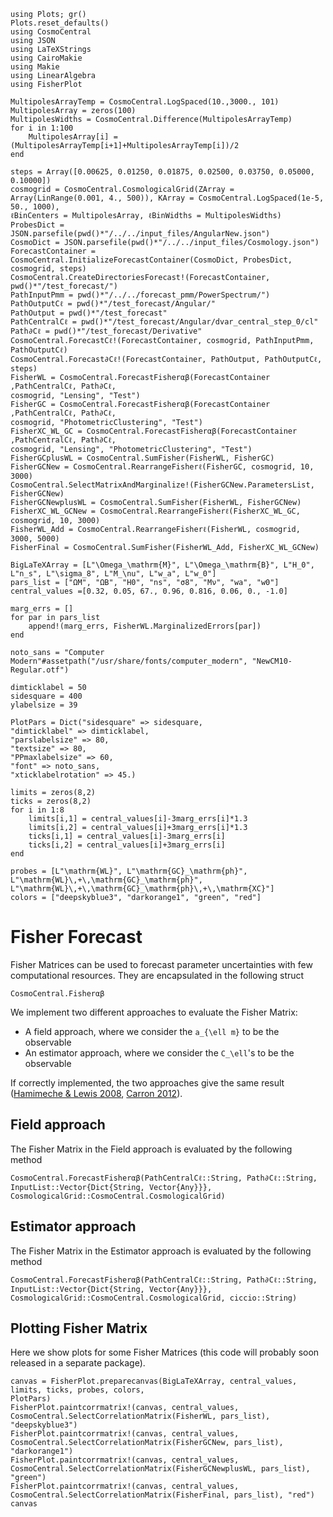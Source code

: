 ```@setup tutorial
using Plots; gr()
Plots.reset_defaults()
using CosmoCentral
using JSON
using LaTeXStrings
using CairoMakie
using Makie
using LinearAlgebra
using FisherPlot

MultipolesArrayTemp = CosmoCentral.LogSpaced(10.,3000., 101)
MultipolesArray = zeros(100)
MultipolesWidths = CosmoCentral.Difference(MultipolesArrayTemp)
for i in 1:100
    MultipolesArray[i] = (MultipolesArrayTemp[i+1]+MultipolesArrayTemp[i])/2
end

steps = Array([0.00625, 0.01250, 0.01875, 0.02500, 0.03750, 0.05000, 0.10000])
cosmogrid = CosmoCentral.CosmologicalGrid(ZArray =
Array(LinRange(0.001, 4., 500)), KArray = CosmoCentral.LogSpaced(1e-5, 50., 1000),
ℓBinCenters = MultipolesArray, ℓBinWidths = MultipolesWidths)
ProbesDict = JSON.parsefile(pwd()*"/../../input_files/AngularNew.json")
CosmoDict = JSON.parsefile(pwd()*"/../../input_files/Cosmology.json")
ForecastContainer = CosmoCentral.InitializeForecastContainer(CosmoDict, ProbesDict,
cosmogrid, steps)
CosmoCentral.CreateDirectoriesForecast!(ForecastContainer, pwd()*"/test_forecast/")
PathInputPmm = pwd()*"/../../forecast_pmm/PowerSpectrum/")
PathOutputCℓ = pwd()*"/test_forecast/Angular/"
PathOutput = pwd()*"/test_forecast"
PathCentralCℓ = pwd()*"/test_forecast/Angular/dvar_central_step_0/cl"
Path∂Cℓ = pwd()*"/test_forecast/Derivative"
CosmoCentral.ForecastCℓ!(ForecastContainer, cosmogrid, PathInputPmm, PathOutputCℓ)
CosmoCentral.Forecast∂Cℓ!(ForecastContainer, PathOutput, PathOutputCℓ, steps)
FisherWL = CosmoCentral.ForecastFisherαβ(ForecastContainer ,PathCentralCℓ, Path∂Cℓ,
cosmogrid, "Lensing", "Test")
FisherGC = CosmoCentral.ForecastFisherαβ(ForecastContainer ,PathCentralCℓ, Path∂Cℓ,
cosmogrid, "PhotometricClustering", "Test")
FisherXC_WL_GC = CosmoCentral.ForecastFisherαβ(ForecastContainer ,PathCentralCℓ, Path∂Cℓ,
cosmogrid, "Lensing", "PhotometricClustering", "Test")
FisherGCplusWL = CosmoCentral.SumFisher(FisherWL, FisherGC)
FisherGCNew = CosmoCentral.RearrangeFisherℓ(FisherGC, cosmogrid, 10, 3000)
CosmoCentral.SelectMatrixAndMarginalize!(FisherGCNew.ParametersList, FisherGCNew)
FisherGCNewplusWL = CosmoCentral.SumFisher(FisherWL, FisherGCNew)
FisherXC_WL_GCNew = CosmoCentral.RearrangeFisherℓ(FisherXC_WL_GC, cosmogrid, 10, 3000)
FisherWL_Add = CosmoCentral.RearrangeFisherℓ(FisherWL, cosmogrid, 3000, 5000)
FisherFinal = CosmoCentral.SumFisher(FisherWL_Add, FisherXC_WL_GCNew)

BigLaTeXArray = [L"\Omega_\mathrm{M}", L"\Omega_\mathrm{B}", L"H_0", L"n_s", L"\sigma_8", L"M_\nu", L"w_a", L"w_0"]
pars_list = ["ΩM", "ΩB", "H0", "ns", "σ8", "Mν", "wa", "w0"]
central_values =[0.32, 0.05, 67., 0.96, 0.816, 0.06, 0., -1.0]

marg_errs = []
for par in pars_list
    append!(marg_errs, FisherWL.MarginalizedErrors[par])
end

noto_sans = "Computer Modern"#assetpath("/usr/share/fonts/computer_modern", "NewCM10-Regular.otf")

dimticklabel = 50
sidesquare = 400
ylabelsize = 39

PlotPars = Dict("sidesquare" => sidesquare,
"dimticklabel" => dimticklabel,
"parslabelsize" => 80,
"textsize" => 80,
"PPmaxlabelsize" => 60,
"font" => noto_sans,
"xticklabelrotation" => 45.)

limits = zeros(8,2)
ticks = zeros(8,2)
for i in 1:8
    limits[i,1] = central_values[i]-3marg_errs[i]*1.3
    limits[i,2] = central_values[i]+3marg_errs[i]*1.3
    ticks[i,1] = central_values[i]-3marg_errs[i]
    ticks[i,2] = central_values[i]+3marg_errs[i]
end

probes = [L"\mathrm{WL}", L"\mathrm{GC}_\mathrm{ph}",
L"\mathrm{WL}\,+\,\mathrm{GC}_\mathrm{ph}",
L"\mathrm{WL}\,+\,\mathrm{GC}_\mathrm{ph}\,+\,\mathrm{XC}"]
colors = ["deepskyblue3", "darkorange1", "green", "red"]
```

# Fisher Forecast

Fisher Matrices can be used to forecast parameter uncertainties with few computational
resources. They are encapsulated in the following struct
```@docs
CosmoCentral.Fisherαβ
```
We implement two different approaches to evaluate the Fisher Matrix:

- A field approach, where we consider the ``a_{\ell m}`` to be the observable
- An estimator approach, where we consider the ``C_\ell``'s to be the observable

If correctly implemented, the two approaches give the same result ([Hamimeche & Lewis 2008](https://arxiv.org/abs/0801.0554), [Carron 2012](https://arxiv.org/abs/1204.4724)).

## Field approach

The Fisher Matrix in the Field approach is evaluated by the following method

```@docs
CosmoCentral.ForecastFisherαβ(PathCentralCℓ::String, Path∂Cℓ::String,
InputList::Vector{Dict{String, Vector{Any}}},
CosmologicalGrid::CosmoCentral.CosmologicalGrid)
```

## Estimator approach

The Fisher Matrix in the Estimator approach is evaluated by the following method

```@docs
CosmoCentral.ForecastFisherαβ(PathCentralCℓ::String, Path∂Cℓ::String,
InputList::Vector{Dict{String, Vector{Any}}},
CosmologicalGrid::CosmoCentral.CosmologicalGrid, ciccio::String)
```

## Plotting Fisher Matrix
Here we show plots for some Fisher Matrices (this code will probably soon released in a
separate package).
```@example tutorial
canvas = FisherPlot.preparecanvas(BigLaTeXArray, central_values, limits, ticks, probes, colors,
PlotPars)
FisherPlot.paintcorrmatrix!(canvas, central_values,
CosmoCentral.SelectCorrelationMatrix(FisherWL, pars_list), "deepskyblue3")
FisherPlot.paintcorrmatrix!(canvas, central_values,
CosmoCentral.SelectCorrelationMatrix(FisherGCNew, pars_list), "darkorange1")
FisherPlot.paintcorrmatrix!(canvas, central_values,
CosmoCentral.SelectCorrelationMatrix(FisherGCNewplusWL, pars_list), "green")
FisherPlot.paintcorrmatrix!(canvas, central_values,
CosmoCentral.SelectCorrelationMatrix(FisherFinal, pars_list), "red")
canvas
```

